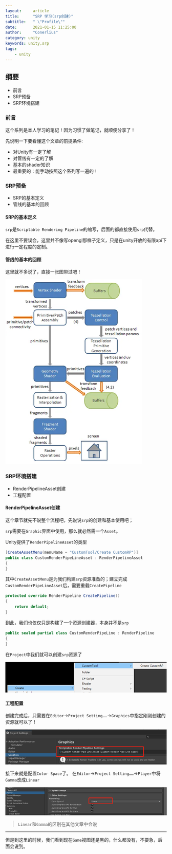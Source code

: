 ```yaml
---
layout:     article
title:      "SRP 学习(srp创建)"
subtitle:   " \"Profile\""
date:       2021-01-15 11:25:00
author:     "Conerlius"
category: unity
keywords: unity,srp
tags:
    - unity
---
```


## 纲要

- 前言
- SRP预备
- SRP环境搭建
  
### 前言

这个系列是本人学习的笔记！因为习惯了做笔记，就顺便分享了！

先说明一下要看懂这个文章的前提条件:

- 对Unity有一定了解
- 对管线有一定的了解
- 基本的shader知识
- 最重要的：能手动按照这个系列写一遍的！

### SRP预备

- SRP的基本定义
- 管线的基本的回顾

#### SRP的基本定义

`srp`是`Scriptable Rendering Pipeline`的缩写，后面的都直接使用`srp`代替。

在这里不要误会，这里并不像写opengl那样子定义，只是在unity开放的有限api下进行一定程度的定制。

#### 管线的基本的回顾

这里就不多说了，直接一张图带过吧！

![png](/images/Unity/srp/srp1.png)

### SRP环境搭建

- RenderPipelineAsset创建
- 工程配置

#### RenderPipelineAsset创建

这个章节就先不说整个流程吧，先说说`srp`的创建和基本使用吧；

`srp`需要在`Graphic`界面中使用，那么就必然需一个`Asset`。

Unity提供了`RenderPipelineAsset`的类型

```c#
[CreateAssetMenu(menuName = "CustomTool/Create CustomRP")]
public class CustomRenderPipeLineAsset : RenderPipelineAsset
{
}
```
其中`CreateAssetMenu`是为我们构建`srp`资源准备的；建立完成`CustomRenderPipeLineAsset`后，需要重载`CreatePipeline`

```c#
protected override RenderPipeline CreatePipeline()
{
	return default;
}
```
到此，我们也仅仅只是构建了一个资源创建器，本身并不是`srp`

```c#
public sealed partial class CustomRenderPipeLine : RenderPipeline
{
}
```
在`Project`中我们就可以创建`srp`资源了

![png](/images/Unity/srp/srp1-2.png)

#### 工程配置

创建完成后，只需要在`Editor`->`Project Setting……`->`Graphics`中指定刚刚创建的资源就可以了！

![png](/images/Unity/srp/srp1-3.png)

接下来就是配置`Color Space`了。
在`Editor`->`Project Setting……`->`Player`中将`Gamma`改成`Linear`

![png](/images/Unity/srp/srp1-4.png)

> `Linear`和`Gamma`的区别在其他文章中会说

---
但是到这里的时候，我们看到现在`Game`视图还是黑的，什么都没有，不要急，后面会说到。